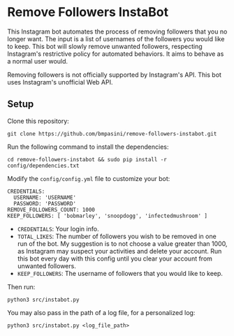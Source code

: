 Remove Followers InstaBot
========

This Instagram bot automates the process of removing followers that you no longer want. The input is a list of usernames of the followers you would like to keep. This bot will slowly remove unwanted followers, respecting Instagram's restrictive policy for automated behaviors. It aims to behave as a normal user would.

Removing followers is not officially supported by Instagram's API. This bot uses Instagram's unofficial Web API.

## Setup
Clone this repository:
```
git clone https://github.com/bmpasini/remove-followers-instabot.git
```
Run the following command to install the dependencies:
```
cd remove-followers-instabot && sudo pip install -r config/dependencies.txt
```

Modify the `config/config.yml` file to customize your bot:
```
CREDENTIALS:
  USERNAME: 'USERNAME'
  PASSWORD: 'PASSWORD'
REMOVE_FOLLOWERS_COUNT: 1000
KEEP_FOLLOWERS: [ 'bobmarley', 'snoopdogg', 'infectedmushroom' ]
```

- `CREDENTIALS`: Your login info.
- `TOTAL_LIKES`: The number of followers you wish to be removed in one run of the bot. My suggestion is to not choose a value greater than 1000, as Instagram may suspect your activities and delete your account. Run this bot every day with this config until you clear your account from unwanted followers.
- `KEEP_FOLLOWERS`: The username of followers that you would like to keep.

Then run:
```
python3 src/instabot.py
```

You may also pass in the path of a log file, for a personalized log:
```
python3 src/instabot.py <log_file_path>
```
